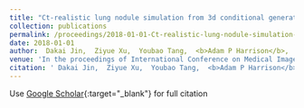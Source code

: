 ```yaml
---
title: "Ct-realistic lung nodule simulation from 3d conditional generative adversarial networks for robust lung segmentation"
collection: publications
permalink: /proceedings/2018-01-01-Ct-realistic-lung-nodule-simulation-from-3d-conditional-generative-adversarial-networks-for-robust-lung-segmentation
date: 2018-01-01
author:  Dakai Jin,  Ziyue Xu,  Youbao Tang,  <b>Adam P Harrison</b>,  Daniel J Mollura, 
venue: 'In the proceedings of International Conference on Medical Image Computing and Computer-Assisted Intervention'
citation: ' Dakai Jin,  Ziyue Xu,  Youbao Tang,  <b>Adam P Harrison</b>,  Daniel J Mollura, &quot;Ct-realistic lung nodule simulation from 3d conditional generative adversarial networks for robust lung segmentation.&quot; <i>In the proceedings of International Conference on Medical Image Computing and Computer-Assisted Intervention</i>, 2018.'
---
```

Use [Google Scholar](https://scholar.google.com/scholar?q=Ct+realistic+lung+nodule+simulation+from+3d+conditional+generative+adversarial+networks+for+robust+lung+segmentation){:target="_blank"} for full citation
